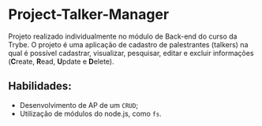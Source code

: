# Project-Talker-Manager
Projeto realizado individualmente no módulo  de Back-end do curso da Trybe.
O projeto é uma aplicação de cadastro de palestrantes (talkers) na qual é possível cadastrar, visualizar, 
pesquisar, editar e excluir informações (**C**reate, **R**ead, **U**pdate e **D**elete).

 ## Habilidades:
- Desenvolvimento de AP de um `CRUD`;
- Utilização de módulos do node.js, como `fs`.
